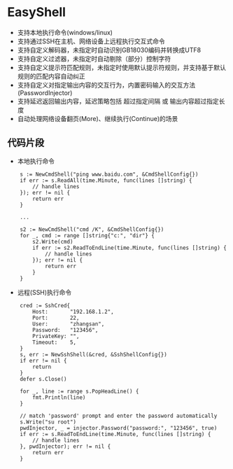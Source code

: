 # EasyShell
* 支持本地执行命令(windows/linux)
* 支持通过SSH在主机、网络设备上远程执行交互式命令
* 支持自定义解码器，未指定时自动识别GB18030编码并转换成UTF8
* 支持自定义过滤器，未指定时自动剔除（部分）控制字符
* 支持自定义提示符匹配规则，未指定时使用默认提示符规则，并支持基于默认规则的匹配内容自动纠正
* 支持自定义对指定输出内容的交互行为，内置密码输入的交互方法(PasswordInjector)
* 支持延迟返回输出内容，延迟策略包括 超过指定间隔 或 输出内容超过指定长度
* 自动处理网络设备翻页(More)、继续执行(Continue)的场景

## 代码片段
- 本地执行命令
```
    s := NewCmdShell("ping www.baidu.com", &CmdShellConfig{})
    if err := s.ReadAll(time.Minute, func(lines []string) {
        // handle lines
    }); err != nil {
        return err
    }
    
    ...
    
    s2 := NewCmdShell("cmd /K", &CmdShellConfig{})
    for _, cmd := range []string{"c:", "dir"} {
        s2.Write(cmd)
        if err := s2.ReadToEndLine(time.Minute, func(lines []string) {
            // handle lines
        }); err != nil {
            return err
        }
    }
```

- 远程(SSH)执行命令
```
    cred := SshCred{
        Host:       "192.168.1.2",
        Port:       22,
        User:       "zhangsan",
        Password:   "123456",
        PrivateKey: "",
        Timeout:    5,
    }
    s, err := NewSshShell(&cred, &SshShellConfig{})
    if err != nil {
        return
    }
    defer s.Close()
    
    for _, line := range s.PopHeadLine() {
        fmt.Println(line)
    }
	
    // match 'password' prompt and enter the password automatically
    s.Write("su root")
    pwdInjector, _ = injector.Password("password:", "123456", true)
    if err := s.ReadToEndLine(time.Minute, func(lines []string) {
        // handle lines
    }, pwdInjector); err != nil {
        return err
    }
```